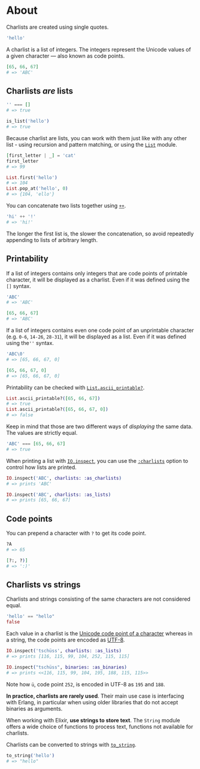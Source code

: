 # About

Charlists are created using single quotes.

```elixir
'hello'
```

A charlist is a list of integers. The integers represent the Unicode values of a given character — also known as code points.

```elixir
[65, 66, 67]
# => 'ABC'
```

## Charlists _are_ lists

```elixir
'' === []
# => true

is_list('hello')
# => true
```

Because charlist are lists, you can work with them just like with any other list - using recursion and pattern matching, or using the [`List`][list] module.

```elixir
[first_letter | _] = 'cat'
first_letter
# => 99

List.first('hello')
# => 104
List.pop_at('hello', 0)
# => {104, 'ello'}

```

You can concatenate two lists together using [`++`][kernel-concat-list].

```elixir
'hi' ++ '!'
# => 'hi!'
```

The longer the first list is, the slower the concatenation, so avoid repeatedly appending to lists of arbitrary length.

## Printability

If a list of integers contains only integers that are code points of printable character, it will be displayed as a charlist. Even if it was defined using the `[]` syntax.

```elixir
'ABC'
# => 'ABC'

[65, 66, 67]
# => 'ABC'
```

If a list of integers contains even one code point of an unprintable character (e.g. `0-6`, `14-26`, `28-31`), it will be displayed as a list. Even if it was defined using the`''` syntax.

```elixir
'ABC\0'
# => [65, 66, 67, 0]

[65, 66, 67, 0]
# => [65, 66, 67, 0]
```

Printability can be checked with [`List.ascii_printable?`][list-ascii-printable].

```elixir
List.ascii_printable?([65, 66, 67])
# => true
List.ascii_printable?([65, 66, 67, 0])
# => false
```

Keep in mind that those are two different ways of _displaying_ the same data. The values are strictly equal.

```elixir
'ABC' === [65, 66, 67]
# => true
```

When printing a list with [`IO.inspect`][io-inspect], you can use the [`:charlists`][inspect-opts] option to control how lists are printed.

```elixir
IO.inspect('ABC', charlists: :as_charlists)
# => prints 'ABC'

IO.inspect('ABC', charlists: :as_lists)
# => prints [65, 66, 67]
```

## Code points

You can prepend a character with `?` to get its code point.

```elixir
?A
# => 65

[?:, ?)]
# => ':)'
```

## Charlists vs strings

Charlists and strings consisting of the same characters are not considered equal.

```elixir
'hello' == "hello"
false
```

Each value in a charlist is the [Unicode code point of a character][unicode-table] whereas in a string, the code points are encoded as [UTF-8][utf8].

```elixir
IO.inspect('tschüss', charlists: :as_lists)
# => prints [116, 115, 99, 104, 252, 115, 115]

IO.inspect("tschüss", binaries: :as_binaries)
# => prints <<116, 115, 99, 104, 195, 188, 115, 115>>
```

Note how `ü`, code point `252`, is encoded in UTF-8 as `195` and `188`.

**In practice, charlists are rarely used**. Their main use case is interfacing with Erlang, in particular when using older libraries that do not accept binaries as arguments.

When working with Elixir, **use strings to store text**. The `String` module offers a wide choice of functions to process text, functions not available for charlists.

Charlists can be converted to strings with [`to_string`][kernel-to-string].

```elixir
to_string('hello')
# => "hello"
```

[list]: https://hexdocs.pm/elixir/List.html
[list-ascii-printable]: https://hexdocs.pm/elixir/List.html#ascii_printable?/2
[inspect-opts]: https://hexdocs.pm/elixir/Inspect.Opts.html
[io-inspect]: https://hexdocs.pm/elixir/IO.html#inspect/2
[kernel-concat-list]: https://hexdocs.pm/elixir/Kernel.html#++/2
[typespecs-built-in-types]: https://hexdocs.pm/elixir/typespecs.html#built-in-types
[kernel-to-string]: https://hexdocs.pm/elixir/Kernel.html#to_string/1
[unicode-table]: https://unicode-table.com/en/
[utf8]: https://www.fileformat.info/info/unicode/utf8.htm
